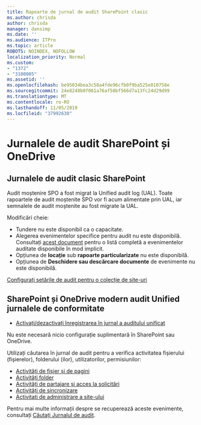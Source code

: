 ```yaml
---
title: Rapoarte de jurnal de audit SharePoint clasic
ms.author: chrisda
author: chrisda
manager: dansimp
ms.date: ''
ms.audience: ITPro
ms.topic: article
ROBOTS: NOINDEX, NOFOLLOW
localization_priority: Normal
ms.custom:
- "1372"
- "3100005"
ms.assetid: ''
ms.openlocfilehash: be95034bea3c58a4fde96cfb0f9ba525e810758e
ms.sourcegitcommit: 24e8248b0f061a76af50bf566d7a13fc24d29d99
ms.translationtype: MT
ms.contentlocale: ro-RO
ms.lasthandoff: 11/05/2019
ms.locfileid: "37992630"
---
```

# <a name="sharepoint-and-onedrive-audit-logs"></a>Jurnalele de audit SharePoint și OneDrive

## <a name="sharepoint-classic-audit-logs"></a>Jurnalele de audit clasic SharePoint

Audit moștenire SPO a fost migrat la Unified audit log (UAL). Toate rapoartele de audit moștenite SPO vor fi acum alimentate prin UAL, iar semnalele de audit moștenite au fost migrate la UAL.

Modificări cheie:

* Tundere nu este disponibil ca o capacitate.
* Alegerea evenimentelor specifice pentru audit nu este disponibilă. Consultați [acest document](https://docs.microsoft.com/office365/securitycompliance/search-the-audit-log-in-security-and-compliance) pentru o listă completă a evenimentelor auditate disponibile în mod implicit.
* Opțiunea de **locație** sub **rapoarte particularizate** nu este disponibilă.
* Opțiunea de **Deschidere sau descărcare documente** de evenimente nu este disponibilă.

[Configurați setările de audit pentru o colecție de site-uri](https://support.office.com/article/Configure-audit-settings-for-a-site-collection-A9920C97-38C0-44F2-8BCB-4CF1E2AE22D2)

## <a name="sharepoint-and-onedrive-modern-unified-audit-logs-from-compliance"></a>SharePoint și OneDrive modern audit Unified jurnalele de conformitate

* [Activați/dezactivați înregistrarea în jurnal a auditului unificat](https://docs.microsoft.com/office365/securitycompliance/turn-audit-log-search-on-or-off) 

Nu este necesară nicio configurație suplimentară în SharePoint sau OneDrive.

Utilizați căutarea în jurnal de audit pentru a verifica activitatea fișierului (fișierelor), folderului (ilor), utilizatorilor, permisiunilor:

* [Activități de fișier și de pagini](https://docs.microsoft.com/office365/securitycompliance/search-the-audit-log-in-security-and-compliance)
* [Activități folder](https://docs.microsoft.com/office365/securitycompliance/search-the-audit-log-in-security-and-compliance#folder-activities)
* [Activități de partajare și acces la solicitări](https://docs.microsoft.com/office365/securitycompliance/search-the-audit-log-in-security-and-compliance#sharing-and-access-request-activities)
* [Activități de sincronizare](https://docs.microsoft.com/office365/securitycompliance/search-the-audit-log-in-security-and-compliance#synchronization-activities)
* [Activitati de administrare a site-ului](https://docs.microsoft.com/office365/securitycompliance/search-the-audit-log-in-security-and-compliance#site-administration-activities)

Pentru mai multe informații despre se recuperează aceste evenimente, consultați [Căutați Jurnalul de audit](https://docs.microsoft.com/office365/securitycompliance/search-the-audit-log-in-security-and-compliance#search-the-audit-log).
